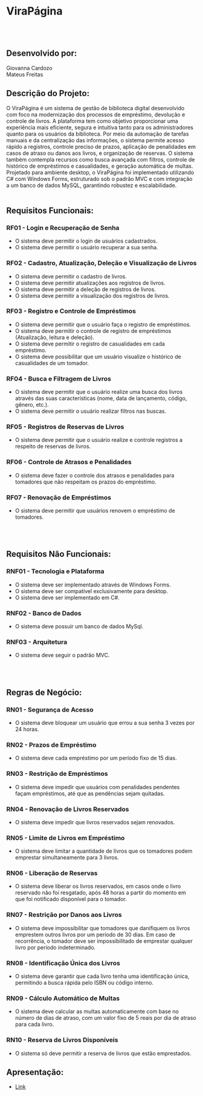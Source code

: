 # ViraPágina
<br>
<br>



## Desenvolvido por:
Giovanna Cardozo  
Mateus Freitas
<br>

## Descrição do Projeto:

O ViraPágina é um sistema de gestão de biblioteca digital desenvolvido com foco na modernização dos processos de empréstimo, devolução e controle de livros. A plataforma tem como objetivo proporcionar uma experiência mais eficiente, segura e intuitiva tanto para os administradores quanto para os usuários da biblioteca.
Por meio da automação de tarefas manuais e da centralização das informações, o sistema permite acesso rápido a registros, controle preciso de prazos, aplicação de penalidades em casos de atraso ou danos aos livros, e organização de reservas. O sistema também contempla recursos como busca avançada com filtros, controle de histórico de empréstimos e casualidades, e geração automática de multas.
Projetado para ambiente desktop, o ViraPágina foi implementado utilizando C# com Windows Forms, estruturado sob o padrão MVC e com integração a um banco de dados MySQL, garantindo robustez e escalabilidade.
<br>
<br>

## Requisitos Funcionais:

### RF01 - Login e Recuperação de Senha
- O sistema deve permitir o login de usuários cadastrados.
- O sistema deve permitir o usuário recuperar a sua senha.

### RF02 - Cadastro, Atualização, Deleção e Visualização de Livros
- O sistema deve permitir o cadastro de livros.
- O sistema deve permitir atualizações aos registros de livros.
- O sistema deve permitir a deleção de registros de livros.
- O sistema deve permitir a visualização dos registros de livros.

### RF03 - Registro e Controle de Empréstimos
- O sistema deve permitir que o usuário faça o registro de empréstimos.
- O sistema deve permitir o controle de registro de empréstimos (Atualização, leitura e deleção).
- O sistema deve permitir o registro de casualidades em cada empréstimo.
- O sistema deve possibilitar que um usuário visualize o histórico de casualidades de um tomador.

### RF04 - Busca e Filtragem de Livros
- O sistema deve permitir que o usuário realize uma busca dos livros através das suas características (nome, data de lançamento, código, gênero, etc.).
- O sistema deve permitir o usuário realizar filtros nas buscas.

### RF05 - Registros de Reservas de Livros
- O sistema deve permitir que o usuário realize e controle registros a respeito de reservas de livros.

### RF06 - Controle de Atrasos e Penalidades
- O sistema deve fazer o controle dos atrasos e penalidades para tomadores que não respeitam os prazos do empréstimo.

### RF07 - Renovação de Empréstimos
- O sistema deve permitir que usuários renovem o empréstimo de tomadores.
<br>
<br>

## Requisitos Não Funcionais:

### RNF01 - Tecnologia e Plataforma
- O sistema deve ser implementado através de Windows Forms.
- O sistema deve ser compatível exclusivamente para desktop.
- O sistema deve ser implementado em C#.

### RNF02 - Banco de Dados
- O sistema deve possuir um banco de dados MySql.

### RNF03 - Arquitetura
- O sistema deve seguir o padrão MVC.
<br>
<br>

## Regras de Negócio:

### RN01 - Segurança de Acesso
- O sistema deve bloquear um usuário que errou a sua senha 3 vezes por 24 horas.

### RN02 - Prazos de Empréstimo
- O sistema deve cada empréstimo por um período fixo de 15 dias.

### RN03 - Restrição de Empréstimos
- O sistema deve impedir que usuários com penalidades pendentes façam empréstimos, até que as pendências sejam quitadas.

### RN04 - Renovação de Livros Reservados
- O sistema deve impedir que livros reservados sejam renovados.

### RN05 - Limite de Livros em Empréstimo
- O sistema deve limitar a quantidade de livros que os tomadores podem emprestar simultaneamente para 3 livros.

### RN06 - Liberação de Reservas
- O sistema deve liberar os livros reservados, em casos onde o livro reservado não foi resgatado, após 48 horas a partir do momento em que foi notificado disponível para o tomador.

### RN07 - Restrição por Danos aos Livros
- O sistema deve impossibilitar que tomadores que danifiquem os livros emprestem outros livros por um período de 30 dias. Em caso de recorrência, o tomador deve ser impossibilitado de emprestar qualquer livro por período indeterminado.

### RN08 - Identificação Única dos Livros
- O sistema deve garantir que cada livro tenha uma identificação única, permitindo a busca rápida pelo ISBN ou código interno.

### RN09 - Cálculo Automático de Multas
- O sistema deve calcular as multas automaticamente com base no número de dias de atraso, com um valor fixo de 5 reais por dia de atraso para cada livro.

### RN10 - Reserva de Livros Disponíveis
- O sistema só deve permitir a reserva de livros que estão emprestados.

## Apresentação:
- [Link](https://docs.google.com/presentation/d/1xbCE_IiUQZOlpbFjKCj96x09qUgWWlNs/edit?usp=drive_web&ouid=107318619799026584832&rtpof=true)

